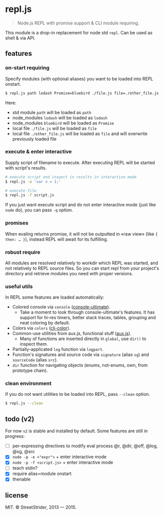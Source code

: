 # repl.js
> Node.js REPL with promise support & CLI module requiring.

This module is a drop-in replacement for node std `repl`. Can be used as shell & via API.

## features
### on-start requiring
Specify modules (with optional aliases) you want to be loaded into REPL onstart.
```sh
$ repl.js path lodash Promise=bluebird ./file.js file=./other_file.js
```
Here:
 * std module `path` will be loaded as `path`
 * node_modules `lodash` will be loaded as `lodash`
 * node_modules `bluebird` will be loaded as `Promise`
 * local file `./file.js` will be loaded as `file`
 * local file `./other_file.js` will be loaded as `file` and will overwrite previously loaded file

### execute & enter interactive
Supply script of filename to execute. After executing REPL will be started with script's results.
```sh
# execute script and inspect in results in interactive mode
$ repl.js -e 'var x = 1;'

# execute file
$ repl.js -f script.js
```
If you just want execute script and do not enter interactive mode (just like `node` do), you can pass `-q` option.

### promises
When evaling returns promise, it will not be outputted in «raw view» (like `{ then: … }`), instead REPL will await for its fulfilling.

### robust require
All modules are resolved relatively to workdir which REPL was started, and not relatively to REPL source files. So you can start repl from your project's directory and retrieve modules you need with proper versions.

### useful utils
In REPL some features are loaded automatically:
* Colored console via `console` ([console-ultimate](https://www.npmjs.com/package/console-ultimate)).
  * Take a moment to look through console-ultimate's features. It has support for hi-res timers, better stack traces, tables, grouping and neat coloring by default.
* Colors via `colors` ([cli-color](https://www.npmjs.com/package/cli-color)).
* Common-use utilities from aux.js, functional stuff ([aux.js](https://www.npmjs.org/package/aux.js)).
  * Many of functions are inserted directly in `global`, use `dir()` to inspect them.
* Partially-applicated `log` function via `logpart`.
* Function's signatures and source code via `signature` (alias `sg`) and `sourceCode` (alias `src`).
* `dir` function for navigating objects (enums, not-enums, own, from prototype chain).

### clean environment
If you do not want utilities to be loaded into REPL, pass `--clean` option.
```sh
$ repl.js --clean
```

## todo (v2)
For now `v2` is stable and installed by default. Some features are still in progress:
* [ ] per-expressing directives to modify eval process @r, @dir, @off, @log, @sg, @src
* [x] `node -p -e <"expr">` + enter interactive mode
* [x] `node -p -f <script.js>` + enter interactive mode
* [ ] teach stdin?
* [x] require alias=module onstart
* [x] thenable

## license
MIT.
© StreetStrider, 2013 — 2015.
